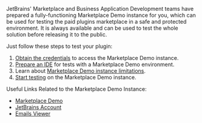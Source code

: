 [//]: # (title: Marketplace Demo)

JetBrains' Marketplace and Business Application Development teams have prepared a fully-functioning Marketplace Demo instance for you, which can be used for testing the paid plugins marketplace in a safe and protected environment. It is always available and can be used to test the whole solution before releasing it to the public.

Just follow these steps to test your plugin:

1. [Obtain the credentials](demo-obtain-creds.md) to access the Marketplace Demo instance.
2. [Prepare an IDE](demo-prepare-ide.md) for tests with a Marketplace Demo environment.
3. Learn about [Marketplace Demo instance limitations](demo-limitations.md).
4. [Start testing](demo-start-test.md) on the Marketplace Demo instance.



Useful Links Related to the Marketplace Demo Instance:

* [Marketplace Demo](https://master.demo.marketplace.intellij.net)
* [JetBrains Account](https://mp.jpf-demo.aws.intellij.net/login) 
* [Emails Viewer](https://mp.jpf-demo.aws.intellij.net/emails)

